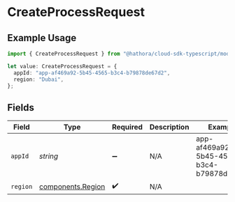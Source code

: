 # CreateProcessRequest

## Example Usage

```typescript
import { CreateProcessRequest } from "@hathora/cloud-sdk-typescript/models/operations";

let value: CreateProcessRequest = {
  appId: "app-af469a92-5b45-4565-b3c4-b79878de67d2",
  region: "Dubai",
};
```

## Fields

| Field                                                  | Type                                                   | Required                                               | Description                                            | Example                                                |
| ------------------------------------------------------ | ------------------------------------------------------ | ------------------------------------------------------ | ------------------------------------------------------ | ------------------------------------------------------ |
| `appId`                                                | *string*                                               | :heavy_minus_sign:                                     | N/A                                                    | app-af469a92-5b45-4565-b3c4-b79878de67d2               |
| `region`                                               | [components.Region](../../models/components/region.md) | :heavy_check_mark:                                     | N/A                                                    |                                                        |
